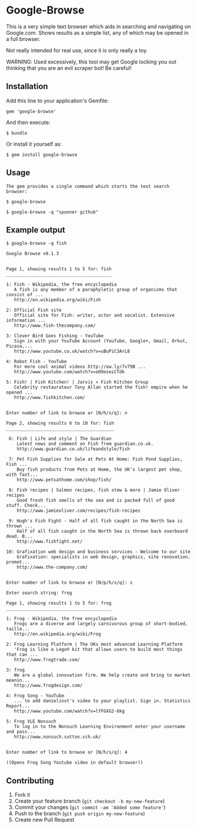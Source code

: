 Google-Browse
=============

This is a very simple text browser which aids in searching and navigating on Google.com. Shows results as a simple list, any of which may be opened in a full
browser.

Not really intended for real use, since it is only really a toy.

WARNING: Used excessively, this tool may get Google locking you out thinking that you are an evil scraper bot! Be careful!

Installation
------------

Add this line to your application's Gemfile:

    gem 'google-browse'

And then execute:

    $ bundle

Or install it yourself as:

    $ gem install google-browse

Usage
-----

    The gem provides a single command which starts the text search browser:

    $ google-browse

    $ google-browse -q "spooner github"

Example output
--------------

    $ google-browse -q fish

    Google Browse v0.1.3


    Page 1, showing results 1 to 5 for: fish
    ________________________________________

    1: Fish - Wikipedia, the free encyclopedia
       A fish is any member of a paraphyletic group of organisms that consist of ...
       http://en.wikipedia.org/wiki/Fish

    2: Official Fish site
       Official site for Fish: writer, actor and vocalist. Extensive information ...
       http://www.fish-thecompany.com/

    3: Clever Bird Goes Fishing - YouTube
       Sign in with your YouTube Account (YouTube, Google+, Gmail, Orkut, Picasa,...
       http://www.youtube.co.uk/watch?v=uBuPiC3ArL8

    4: Robot Fish - YouTube
       For more cool animal videos http://ow.ly/7v79B ...
       http://www.youtube.com/watch?v=eO9oseiCTdk

    5: Fish! | Fish Kitchen! | Jarvis » Fish Kitchen Group
       Celebrity restaurateur Tony Allan started the fish! empire when he opened ...
       http://www.fishkitchen.com/


    Enter number of link to browse or [N/h/s/q]: n

    Page 2, showing results 6 to 10 for: fish
    _________________________________________

     6: Fish | Life and style | The Guardian
        Latest news and comment on Fish from guardian.co.uk.
        http://www.guardian.co.uk/lifeandstyle/fish

     7: Pet Fish Supplies for Sale at Pets At Home: Fish Pond Supplies, Fish ...
        Buy fish products from Pets at Home, the UK's largest pet shop, with fast...
        http://www.petsathome.com/shop/fish/

     8: Fish recipes | Salmon recipes, fish stew & more | Jamie Oliver recipes
        Good fresh fish smells of the sea and is packed full of good stuff. Check...
        http://www.jamieoliver.com/recipes/fish-recipes

     9: Hugh's Fish Fight - Half of all fish caught in the North Sea is thrown ...
        Half of all fish caught in the North Sea is thrown back overboard dead. B...
        http://www.fishfight.net/

    10: Grafixation web design and business services - Welcome to our site
        Grafixation: specialists in web design, graphics, site renovation, promot...
        http://www.the-company.com/


    Enter number of link to browse or [N/p/h/s/q]: s

    Enter search string: frog

    Page 1, showing results 1 to 5 for: frog
    ________________________________________

    1: Frog - Wikipedia, the free encyclopedia
       Frogs are a diverse and largely carnivorous group of short-bodied,  taille...
       http://en.wikipedia.org/wiki/Frog

    2: Frog Learning Platform | The UKs most advanced Learning Platform
       'Frog is like a Lego® kit that allows users to build most things that can ...
       http://www.frogtrade.com/

    3: frog
       We are a global innovation firm. We help create and bring to market meanin...
       http://www.frogdesign.com/

    4: Frog Song - YouTube
       ... to add danielinvt's video to your playlist. Sign in. Statistics Report...
       http://www.youtube.com/watch?v=lfFGXG2-6kg

    5: Frog VLE Nonsuch
       To log in to the Nonsuch Learning Environment enter your username and pass...
       http://www.nonsuch.sutton.sch.uk/


    Enter number of link to browse or [N/h/s/q]: 4

    ((Opens Frog Song Youtube video in default browser))


## Contributing

1. Fork it
2. Create your feature branch (`git checkout -b my-new-feature`)
3. Commit your changes (`git commit -am 'Added some feature'`)
4. Push to the branch (`git push origin my-new-feature`)
5. Create new Pull Request
